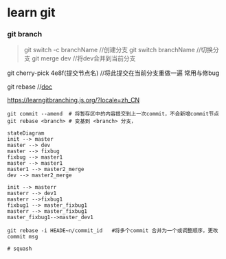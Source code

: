 # learn git

### git branch
> git switch -c branchName  //创建分支
> git switch branchName     //切换分支
> git merge dev  //将dev合并到当前分支

git cherry-pick 4e8f(提交节点名)   //将此提交在当前分支重做一遍  常用与修bug

git rebase <branch>  //[doc](https://git-scm.com/docs/git-rebase)

https://learngitbranching.js.org/?locale=zh_CN

```shell
git commit --amend  # 将暂存区中的内容提交到上一次commit，不会新增commit节点
git rebase <branch> # 变基到 <branch> 分支，
```

```mermaid
stateDiagram
init --> master 
master --> dev
master --> fixbug
fixbug --> master1
master --> master1
master1 --> master2_merge
dev --> master2_merge

init --> masterr
masterr --> dev1
masterr -->fixbug1
fixbug1 --> master_fixbug1
masterr --> master_fixbug1
master_fixbug1-->master_dev1

```

```shell
git rebase -i HEADE~n/commit_id   #将多个commit 合并为一个或调整顺序，更改commit msg

# squash
```

